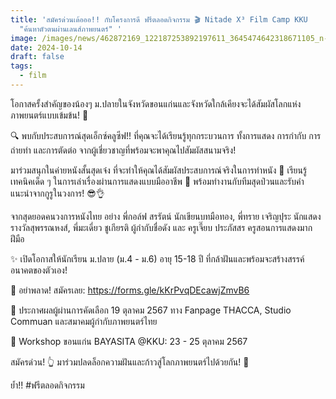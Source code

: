 ```yaml
---
title: 'สมัครด่วนเด้อออ!! กับโครงการดี ฟรีตลอดกิจกรรม 🎬 Nitade X³ Film Camp KKU
  "ค้นหาตัวตนผ่านเลนส์ภาพยนตร์" '
image: /images/news/462872169_122187253892197611_3645474642318671105_n-2.jpg
date: 2024-10-14
draft: false
tags:
  - film
---
```

โอกาสครั้งสำคัญของน้องๆ ม.ปลายในจังหวัดขอนแก่นและจังหวัดใกล้เคียงจะได้สัมผัสโลกแห่งภาพยนตร์แบบเข้มข้น! 🎥



🔍 พบกับประสบการณ์สุดเอ็กซ์คลูซีฟ!! ที่คุณจะได้เรียนรู้ทุกกระบวนการ ทั้งการแสดง การกำกับ การถ่ายทำ และการตัดต่อ จากผู้เชี่ยวชาญที่พร้อมจะพาคุณไปสัมผัสสนามจริง!



มาร่วมสนุกในค่ายหนังสั้นสุดเจ๋ง ที่จะทำให้คุณได้สัมผัสประสบการณ์จริงในการทำหนัง 🚀 เรียนรู้เทคนิคเด็ด ๆ ในการเล่าเรื่องผ่านการแสดงแบบมืออาชีพ 💯 พร้อมทำงานกับทีมสุดป่วนและรับคำแนะนำจากกูรูในวงการ! 😎👌



จากสุดยอดคนวงการหนังไทย อย่าง พี่กอล์ฟ สรรัตน์ นักเขียนบทมือทอง, พี่ทราย เจริญปุระ นักแสดงรางวัลสุพรรณหงส์, พี่มะเดี่ยว ชูเกียรติ ผู้กำกับชื่อดัง และ ครูเจี๊ยบ ประภัสสร ครูสอนการแสดงมากฝีมือ



✨ เปิดโอกาสให้นักเรียน ม.ปลาย (ม.4 - ม.6) อายุ 15-18 ปี ที่กล้าฝันและพร้อมจะสร้างสรรค์อนาคตของตัวเอง!



🚨 อย่าพลาด! สมัครเลย: https://forms.gle/kKrPvqDEcawjZmvB6



📌 ประกาศผลผู้ผ่านการคัดเลือก 19 ตุลาคม 2567 ทาง Fanpage THACCA, Studio Commuan และสมาคมผู้กำกับภาพยนตร์ไทย

📍 Workshop ขอนแก่น BAYASITA @KKU: 23 - 25 ตุลาคม 2567



สมัครด่วน! 👆 มาร่วมปลดล็อกความฝันและก้าวสู่โลกภาพยนตร์ไปด้วยกัน! 🎥



ย้ำ!! #ฟรีตลอดกิจกรรม
